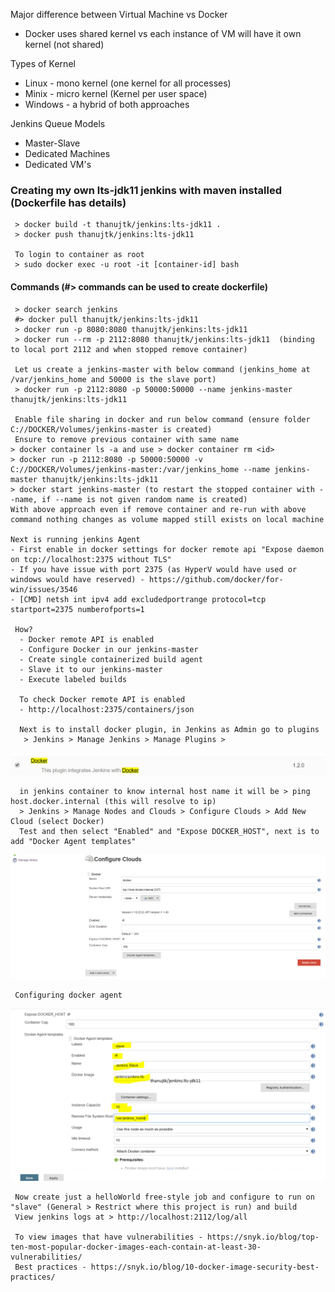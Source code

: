 Major difference between Virtual Machine vs Docker
 - Docker uses shared kernel vs each instance of VM will have it own kernel (not shared)
 
 Types of Kernel
 - Linux - mono kernel (one kernel for all processes)
 - Minix - micro kernel (Kernel per user space)
 - Windows - a hybrid of both approaches
 
 Jenkins Queue Models
  -  Master-Slave
  -  Dedicated Machines
  -  Dedicated VM's

  ### Creating my own lts-jdk11 jenkins with maven installed (Dockerfile has details)
 ```
  > docker build -t thanujtk/jenkins:lts-jdk11 .
  > docker push thanujtk/jenkins:lts-jdk11

  To login to container as root
  > sudo docker exec -u root -it [container-id] bash
 ```   
   
  #### Commands (#> commands can be used to create dockerfile)
  
  ``` 
   > docker search jenkins
   #> docker pull thanujtk/jenkins:lts-jdk11
   > docker run -p 8080:8080 thanujtk/jenkins:lts-jdk11
   > docker run --rm -p 2112:8080 thanujtk/jenkins:lts-jdk11  (binding to local port 2112 and when stopped remove container)

   Let us create a jenkins-master with below command (jenkins_home at /var/jenkins_home and 50000 is the slave port)
   > docker run -p 2112:8080 -p 50000:50000 --name jenkins-master thanujtk/jenkins:lts-jdk11

   Enable file sharing in docker and run below command (ensure folder C://DOCKER/Volumes/jenkins-master is created)
   Ensure to remove previous container with same name 
  > docker container ls -a and use > docker container rm <id>
  > docker run -p 2112:8080 -p 50000:50000 -v C://DOCKER/Volumes/jenkins-master:/var/jenkins_home --name jenkins-master thanujtk/jenkins:lts-jdk11
  > docker start jenkins-master (to restart the stopped container with --name, if --name is not given random name is created)
  With above approach even if remove container and re-run with above command nothing changes as volume mapped still exists on local machine
 
  Next is running jenkins Agent
  - First enable in docker settings for docker remote api "Expose daemon on tcp://localhost:2375 without TLS"
  - If you have issue with port 2375 (as HyperV would have used or windows would have reserved) - https://github.com/docker/for-win/issues/3546
  - [CMD] netsh int ipv4 add excludedportrange protocol=tcp startport=2375 numberofports=1
 
   How?
    - Docker remote API is enabled
    - Configure Docker in our jenkins-master
    - Create single containerized build agent
    - Slave it to our jenkins-master
    - Execute labeled builds
   
    To check Docker remote API is enabled
    - http://localhost:2375/containers/json

    Next is to install docker plugin, in Jenkins as Admin go to plugins
     > Jenkins > Manage Jenkins > Manage Plugins > 
 ``` 
   ![Alt](./jenkins-docker-plugin.png "Configuring jenkins for docker plugin")
 ``` 
   in jenkins container to know internal host name it will be > ping host.docker.internal (this will resolve to ip)
   > Jenkins > Manage Nodes and Clouds > Configure Clouds > Add New Cloud (select Docker)
   Test and then select "Enabled" and "Expose DOCKER_HOST", next is to add "Docker Agent templates"
 ``` 
![Alt](./jenkins-add-new-cloud.png "Configuring jenkins cloud")
 ``` 
  Configuring docker agent 
 ``` 
![Alt](./jenkins-add-docker-agent.png "Configuring docker agent in jenkins")
 ``` 
  Now create just a helloWorld free-style job and configure to run on "slave" (General > Restrict where this project is run) and build
  View jenkins logs at > http://localhost:2112/log/all

  To view images that have vulnerabilities - https://snyk.io/blog/top-ten-most-popular-docker-images-each-contain-at-least-30-vulnerabilities/
  Best practices - https://snyk.io/blog/10-docker-image-security-best-practices/
 ``` 

